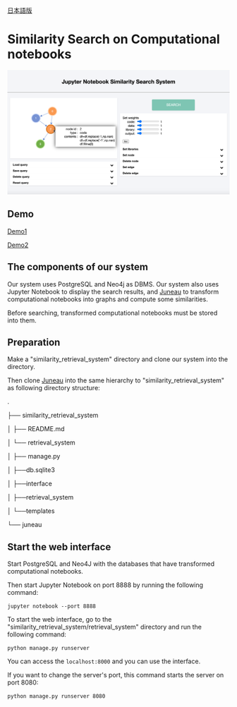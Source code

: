 [日本語版](docs/README_Japanese.md)


# Similarity Search on Computational notebooks

![the interface](images/screenshot1.png "screenshot1")


## Demo

[Demo1](https://drive.google.com/file/d/1x1yiM8xQkwlJtQmQPgIOiSyN2d3QoUBu/view?usp=sharing)

[Demo2](https://drive.google.com/file/d/19CfahRTEwlbaOSZQLLfiALocrVQ3SNkH/view?usp=sharing)



## The components of our system

Our system uses PostgreSQL and Neo4j as DBMS. Our system also uses Jupyter Notebook to display the search results, and [Juneau](https://github.com/juneau-project/juneau.git) to transform computational notebooks into graphs and compute some similarities. 

Before searching, transformed computational notebooks must be stored into them.

## Preparation

Make a "similarity_retrieval_system" directory and clone our system into the directory.

Then clone [Juneau](https://github.com/juneau-project/juneau.git) into the same hierarchy to "similarity_retrieval_system" as following directory structure:

.

├── similarity_retrieval_system

│   ├── README.md

│   └── retrieval_system

│       ├── manage.py

│       ├──db.sqlite3

│       ├──interface

│       ├──retrieval_system

│       └──templates

└── juneau


## Start the web interface

Start PostgreSQL and Neo4J with the databases that have transformed computational notebooks.

Then start Jupyter Notebook on port 8888 by running the following command:

```
jupyter notebook --port 8888

```


To start the web interface, go to the "similarity_retrieval_system/retrieval_system" directory and run the following command:

```
python manage.py runserver
```

You can access the `localhost:8000` and you can use the interface.

If you want to change the server's port, this command starts the server on port 8080:
```
python manage.py runserver 8080
```
